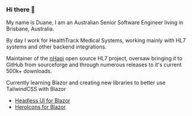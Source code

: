 ### Hi there 👋

My name is Duane, I am an Australian Senior Software Engineer living in Brisbane, Australia.  

By day I work for HealthTrack Medical Systems, working mainly with HL7 systems and other backend integrations. 

Maintainer of the [nHapi](https://github.com/nHapiNET/nHapi) open source HL7 project, oversaw bringing it to GitHub from sourceforge and through numerous releases to it's current 500k+ downloads.

Currently learning Blazor and creating new libraries to better use TailwindCSS with Blazor
- [Headless UI for Blazor](https://www.nuget.org/packages/HeadlessUI.Blazor/)
- [HeroIcons for Blazor](https://www.nuget.org/packages/HeroIcons.Blazor/)
